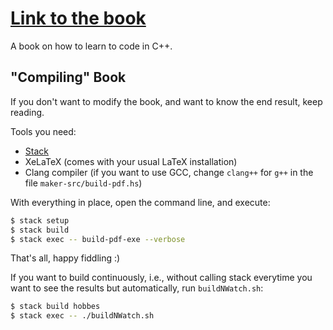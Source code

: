 # [**Link to the book**](cpp_book.pdf)

A book on how to learn to code in C++.

## "Compiling" Book ##

If you don't want to modify the book, and want to know the end result, keep reading.

Tools you need:

- [Stack](https://www.haskellstack.org)
- XeLaTeX (comes with your usual LaTeX installation)
- Clang compiler (if you want to use GCC, change `clang++` for `g++` in the file `maker-src/build-pdf.hs`)

With everything in place, open the command line, and execute:

~~~bash
$ stack setup
$ stack build
$ stack exec -- build-pdf-exe --verbose
~~~

That's all, happy fiddling :)

If you want to build continuously, i.e., without calling stack everytime you want to see
the results but automatically, run `buildNWatch.sh`:

~~~bash
$ stack build hobbes
$ stack exec -- ./buildNWatch.sh
~~~
